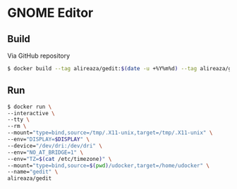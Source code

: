 # GNOME Editor

## Build
Via GitHub repository
```bash
$ docker build --tag alireaza/gedit:$(date -u +%Y%m%d) --tag alireaza/gedit:latest https://github.com/alireaza/gedit.git
```

## Run
```bash
$ docker run \
--interactive \
--tty \
--rm \
--mount="type=bind,source=/tmp/.X11-unix,target=/tmp/.X11-unix" \
--env="DISPLAY=$DISPLAY" \
--device="/dev/dri:/dev/dri" \
--env="NO_AT_BRIDGE=1" \
--env="TZ=$(cat /etc/timezone)" \
--mount="type=bind,source=$(pwd)/udocker,target=/home/udocker" \
--name="gedit" \
alireaza/gedit
```

